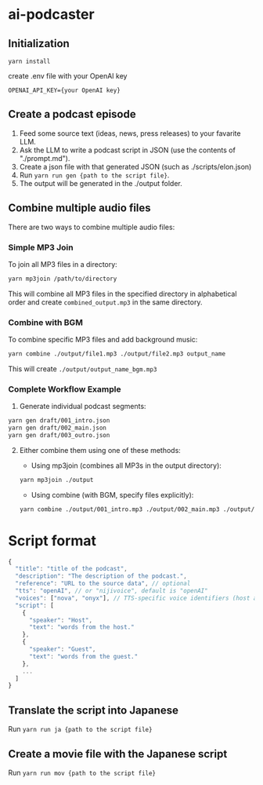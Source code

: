 # ai-podcaster

## Initialization

```
yarn install
```
create .env file with your OpenAI key
```
OPENAI_API_KEY={your OpenAI key}
```

## Create a podcast episode

1. Feed some source text (ideas, news, press releases) to your favarite LLM.
2. Ask the LLM to write a podcast script in JSON (use the contents of "./prompt.md").
3. Create a json file with that generated JSON (such as ./scripts/elon.json)
4. Run ```yarn run gen {path to the script file}```.
5. The output will be generated in the ./output folder.

## Combine multiple audio files

There are two ways to combine multiple audio files:

### Simple MP3 Join

To join all MP3 files in a directory:

```bash
yarn mp3join /path/to/directory
```

This will combine all MP3 files in the specified directory in alphabetical order and create `combined_output.mp3` in the same directory.

### Combine with BGM

To combine specific MP3 files and add background music:

```bash
yarn combine ./output/file1.mp3 ./output/file2.mp3 output_name
```

This will create `./output/output_name_bgm.mp3`

### Complete Workflow Example

1. Generate individual podcast segments:

```bash
yarn gen draft/001_intro.json
yarn gen draft/002_main.json
yarn gen draft/003_outro.json
```

2. Either combine them using one of these methods:
   - Using mp3join (combines all MP3s in the output directory):

   ```bash
   yarn mp3join ./output
   ```
   
   - Using combine (with BGM, specify files explicitly):

   ```bash
   yarn combine ./output/001_intro.mp3 ./output/002_main.mp3 ./output/003_outro.mp3 full_episode
   ```

# Script format

```Javascript
{
  "title": "title of the podcast",
  "description": "The description of the podcast.",
  "reference": "URL to the source data", // optional
  "tts": "openAI", // or "nijivoice", default is "openAI"
  "voices": ["nova", "onyx"], // TTS-specific voice identifiers (host and others), optional.
  "script": [
    {
      "speaker": "Host",
      "text": "words from the host."
    },
    {
      "speaker": "Guest",
      "text": "words from the guest."
    },
    ...
  ]
}
```

## Translate the script into Japanese

Run ```yarn run ja {path to the script file}```

## Create a movie file with the Japanese script

Run ```yarn run mov {path to the script file}```
